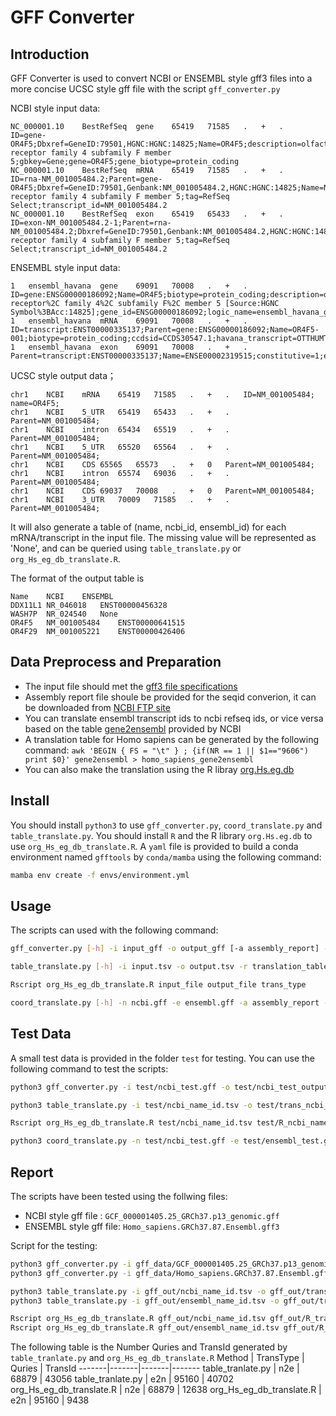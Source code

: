 # GFF Converter

## Introduction

GFF Converter is used to convert NCBI or ENSEMBL style gff3 files into a more concise UCSC style gff file with the script `gff_converter.py`

NCBI style input data:
```
NC_000001.10	BestRefSeq	gene	65419	71585	.	+	.	ID=gene-OR4F5;Dbxref=GeneID:79501,HGNC:HGNC:14825;Name=OR4F5;description=olfactory receptor family 4 subfamily F member 5;gbkey=Gene;gene=OR4F5;gene_biotype=protein_coding
NC_000001.10	BestRefSeq	mRNA	65419	71585	.	+	.	ID=rna-NM_001005484.2;Parent=gene-OR4F5;Dbxref=GeneID:79501,Genbank:NM_001005484.2,HGNC:HGNC:14825;Name=NM_001005484.2;gbkey=mRNA;gene=OR4F5;product=olfactory receptor family 4 subfamily F member 5;tag=RefSeq Select;transcript_id=NM_001005484.2
NC_000001.10	BestRefSeq	exon	65419	65433	.	+	.	ID=exon-NM_001005484.2-1;Parent=rna-NM_001005484.2;Dbxref=GeneID:79501,Genbank:NM_001005484.2,HGNC:HGNC:14825;gbkey=mRNA;gene=OR4F5;product=olfactory receptor family 4 subfamily F member 5;tag=RefSeq Select;transcript_id=NM_001005484.2
```

ENSEMBL style input data:
```
1	ensembl_havana	gene	69091	70008	.	+	.	ID=gene:ENSG00000186092;Name=OR4F5;biotype=protein_coding;description=olfactory receptor%2C family 4%2C subfamily F%2C member 5 [Source:HGNC Symbol%3BAcc:14825];gene_id=ENSG00000186092;logic_name=ensembl_havana_gene;version=4
1	ensembl_havana	mRNA	69091	70008	.	+	.	ID=transcript:ENST00000335137;Parent=gene:ENSG00000186092;Name=OR4F5-001;biotype=protein_coding;ccdsid=CCDS30547.1;havana_transcript=OTTHUMT00000003223;havana_version=1;tag=basic;transcript_id=ENST00000335137;version=3
1	ensembl_havana	exon	69091	70008	.	+	.	Parent=transcript:ENST00000335137;Name=ENSE00002319515;constitutive=1;ensembl_end_phase=-1;ensembl_phase=0;exon_id=ENSE00002319515;rank=1;version=1
```

UCSC style output data；
```
chr1	NCBI	mRNA	65419	71585	.	+	.	ID=NM_001005484; name=OR4F5;
chr1	NCBI	5_UTR	65419	65433	.	+	.	Parent=NM_001005484;
chr1	NCBI	intron	65434	65519	.	+	.	Parent=NM_001005484;
chr1	NCBI	5_UTR	65520	65564	.	+	.	Parent=NM_001005484;
chr1	NCBI	CDS	65565	65573	.	+	0	Parent=NM_001005484;
chr1	NCBI	intron	65574	69036	.	+	.	Parent=NM_001005484;
chr1	NCBI	CDS	69037	70008	.	+	0	Parent=NM_001005484;
chr1	NCBI	3_UTR	70009	71585	.	+	.	Parent=NM_001005484;
```

It will also generate a table of (name, ncbi_id, ensembl_id) for each mRNA/transcript in  the input file. 
The missing value will be represented as 'None', and can be queried using `table_translate.py` or `org_Hs_eg_db_translate.R`.

The format of the output table is 
```
Name	NCBI	ENSEMBL
DDX11L1	NR_046018	ENST00000456328
WASH7P	NR_024540	None
OR4F5	NM_001005484	ENST00000641515
OR4F29	NM_001005221	ENST00000426406
```

## Data Preprocess and Preparation

* The input file should met the [gff3 file specifications](https://www.ncbi.nlm.nih.gov/genbank/genomes_gff/)
* Assembly report file shoule be provided for the seqid converion, it can be downloaded from [NCBI FTP site](https://ftp.ncbi.nlm.nih.gov/genomes/all/GCF/000/001/405/GCF_000001405.25_GRCh37.p13/)
* You can translate ensembl transcript ids to ncbi refseq ids, or vice versa based on the table [gene2ensembl](https://ftp.ncbi.nlm.nih.gov/gene/DATA/) provided by NCBI
* A translation table for Homo sapiens can be generated by the following command:
`awk 'BEGIN { FS = "\t" } ; {if(NR == 1 || $1=="9606") print $0}' gene2ensembl > homo_sapiens_gene2ensembl`
* You can also make the translation using the R libray [org.Hs.eg.db](https://bioconductor.org/packages/release/data/annotation/html/org.Hs.eg.db.html)

## Install

You should install `python3` to use `gff_converter.py`, `coord_translate.py` and `table_translate.py`.
You should install `R` and the R library `org.Hs.eg.db` to use `org_Hs_eg_db_translate.R`.
A `yaml` file is provided to build a conda environment named `gfftools` by `conda/mamba` using the following command:

```bash
mamba env create -f envs/environment.yml
```

## Usage

The scripts can used with the following command:

```bash
gff_converter.py [-h] -i input_gff -o output_gff [-a assembly_report] -t output_name_id_table -s gff_style [--add_intron] [--add_utr]

table_translate.py [-h] -i input.tsv -o output.tsv -r translation_table [-t trans_type]

Rscript org_Hs_eg_db_translate.R input_file output_file trans_type

coord_translate.py [-h] -n ncbi.gff -e ensembl.gff -a assembly_report -o output.tsv
```


## Test Data

A small test data is provided in the folder `test` for testing. You can use the following command to test the scripts:

```bash
python3 gff_converter.py -i test/ncbi_test.gff -o test/ncbi_test_output.gff -a data/GCF_000001405.25_GRCh37.p13_assembly_report.txt -t test/ncbi_name_id.tsv -s NCBI  --add_intron --add_utr

python3 table_translate.py -i test/ncbi_name_id.tsv -o test/trans_ncbi_name_id.tsv  -r data/homo_sapiens_gene2ensembl -t n2e

Rscript org_Hs_eg_db_translate.R test/ncbi_name_id.tsv test/R_ncbi_name_id.tsv n2e

python3 coord_translate.py -n test/ncbi_test.gff -e test/ensembl_test.gff3 -a data/GCF_000001405.25_GRCh37.p13_assembly_report.txt -o test/trans_coord_id.tsv
```

## Report

The scripts have been tested using the follwing files:

* NCBI style gff file : `GCF_000001405.25_GRCh37.p13_genomic.gff`
* ENSEMBL style gff file: `Homo_sapiens.GRCh37.87.Ensembl.gff3`

Script  for the testing:

```bash
python3 gff_converter.py -i gff_data/GCF_000001405.25_GRCh37.p13_genomic.gff -o gff_out/NCBI_output.gff -a data/GCF_000001405.25_GRCh37.p13_assembly_report.txt -t  gff_out/ncbi_name_id.tsv -s NCBI --add_intron --add_utr
python3 gff_converter.py -i gff_data/Homo_sapiens.GRCh37.87.Ensembl.gff3  -o gff_out/ENSEMBL_output.gff -a data/GCF_000001405.25_GRCh37.p13_assembly_report.txt -t  gff_out/ensembl_name_id.tsv -s ENSEMBL --add_intron

python3 table_translate.py -i gff_out/ncbi_name_id.tsv -o gff_out/trans_ncbi_name_id.tsv  -r data/homo_sapiens_gene2ensembl -t n2e 
python3 table_translate.py -i gff_out/ensembl_name_id.tsv -o gff_out/trans_ensembl_name_id.tsv -r data/homo_sapiens_gene2ensembl -t e2n

Rscript org_Hs_eg_db_translate.R gff_out/ncbi_name_id.tsv gff_out/R_trans_ncbi_name_id.tsv n2e
Rscript org_Hs_eg_db_translate.R gff_out/ensembl_name_id.tsv gff_out/R_trans_ensembl_name_id.tsv e2n
```

The following table is the Number Quries and TransId generated by `table_tranlate.py` and `org_Hs_eg_db_translate.R`
Method | TransType | Quries | TransId 
-------|-------|-------|-------
table_tranlate.py | n2e | 68879 | 43056
table_tranlate.py | e2n | 95160 | 40702
org_Hs_eg_db_translate.R | n2e | 68879 | 12638
org_Hs_eg_db_translate.R | e2n | 95160 | 9438